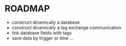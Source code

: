 ROADMAP
===
+ construct dinamically a database
+ construct dinamically a tag exchange communication
+ link database fields with tags
+ save data by trigger or time
...

